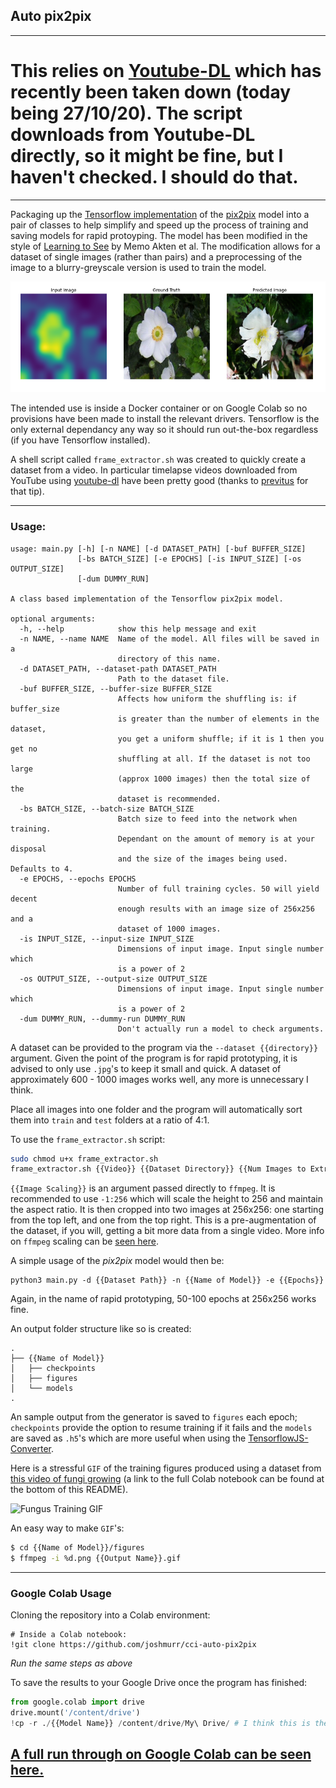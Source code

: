 ## Auto pix2pix

---
# This relies on [Youtube-DL](https://youtube-dl.org/) which has recently been taken down (today being 27/10/20). The script downloads from Youtube-DL directly, so it might be fine, but I haven't checked. I should do that.
---

Packaging up the [Tensorflow implementation][tf-p2p] of the [pix2pix][p2p-paper] model into a pair of classes to help simplify and speed up the process of training and saving models for rapid protoyping. The model has been modified in the style of [Learning to See][lts-paper] by Memo Akten et al. The modification allows for a dataset of single images (rather than pairs) and a preprocessing of the image to a blurry-greyscale version is used to train the model.

![Greyscale2Flower](./flower.png)

The intended use is inside a Docker container or on Google Colab so no provisions have been made to install the relevant drivers. Tensorflow is the only external dependancy any way so it should run out-the-box regardless (if you have Tensorflow installed). 

A shell script called `frame_extractor.sh` was created to quickly create a dataset from a video. In particular timelapse videos downloaded from YouTube using [youtube-dl][yt-dl] have been pretty good (thanks to [previtus](https://github.com/previtus/) for that tip).

---

### Usage:

```
usage: main.py [-h] [-n NAME] [-d DATASET_PATH] [-buf BUFFER_SIZE]
               [-bs BATCH_SIZE] [-e EPOCHS] [-is INPUT_SIZE] [-os OUTPUT_SIZE]
               [-dum DUMMY_RUN]

A class based implementation of the Tensorflow pix2pix model.

optional arguments:
  -h, --help            show this help message and exit
  -n NAME, --name NAME  Name of the model. All files will be saved in a
                        directory of this name.
  -d DATASET_PATH, --dataset-path DATASET_PATH
                        Path to the dataset file.
  -buf BUFFER_SIZE, --buffer-size BUFFER_SIZE
                        Affects how uniform the shuffling is: if buffer_size
                        is greater than the number of elements in the dataset,
                        you get a uniform shuffle; if it is 1 then you get no
                        shuffling at all. If the dataset is not too large
                        (approx 1000 images) then the total size of the
                        dataset is recommended.
  -bs BATCH_SIZE, --batch-size BATCH_SIZE
                        Batch size to feed into the network when training.
                        Dependant on the amount of memory is at your disposal
                        and the size of the images being used. Defaults to 4.
  -e EPOCHS, --epochs EPOCHS
                        Number of full training cycles. 50 will yield decent
                        enough results with an image size of 256x256 and a
                        dataset of 1000 images.
  -is INPUT_SIZE, --input-size INPUT_SIZE
                        Dimensions of input image. Input single number which
                        is a power of 2
  -os OUTPUT_SIZE, --output-size OUTPUT_SIZE
                        Dimensions of input image. Input single number which
                        is a power of 2
  -dum DUMMY_RUN, --dummy-run DUMMY_RUN
                        Don't actually run a model to check arguments.
```

A dataset can be provided to the program via the `--dataset {{directory}}` argument. Given the point of the program is for rapid prototyping, it is advised to only use `.jpg`'s to keep it small and quick. A dataset of approximately 600 - 1000 images works well, any more is unnecessary I think.

Place all images into one folder and the program will automatically sort them into `train` and `test` folders at a ratio of 4:1.

To use the `frame_extractor.sh` script:

```bash
sudo chmod u+x frame_extractor.sh
frame_extractor.sh {{Video}} {{Dataset Directory}} {{Num Images to Extract}} {{Image Scaling}}
```

`{{Image Scaling}}` is an argument passed directly to `ffmpeg`. It is recommended to use `-1:256` which will scale the height to 256 and maintain the aspect ratio. It is then cropped into two images at 256x256: one starting from the top left, and one from the top right. This is a pre-augmentation of the dataset, if you will, getting a bit more data from a single video. More info on `ffmpeg` scaling can be [seen here](https://trac.ffmpeg.org/wiki/Scaling).

A simple usage of the _pix2pix_ model would then be:

```
python3 main.py -d {{Dataset Path}} -n {{Name of Model}} -e {{Epochs}}
```

Again, in the name of rapid prototyping, 50-100 epochs at 256x256 works fine.

An output folder structure like so is created:

```
.
├── {{Name of Model}}
│   ├── checkpoints
│   ├── figures
│   └── models
.
```

An sample output from the generator is saved to `figures` each epoch; `checkpoints` provide the option to resume training if it fails and the `models` are saved as `.h5`'s which are more useful when using the [TensorflowJS-Converter](https://github.com/tensorflow/tfjs-converter).

Here is a stressful `GIF` of the training figures produced using a dataset from [this video of fungi growing](https://www.youtube.com/watch?v=CvfLSv0sfb0) (a link to the full Colab notebook can be found at the bottom of this README).

![Fungus Training GIF](./fungus_training.gif)

An easy way to make `GIF`'s:

```bash
$ cd {{Name of Model}}/figures
$ ffmpeg -i %d.png {{Output Name}}.gif
```

---

### Google Colab Usage

Cloning the repository into a Colab environment:

```
# Inside a Colab notebook:
!git clone https://github.com/joshmurr/cci-auto-pix2pix
```

_Run the same steps as above_

To save the results to your Google Drive once the program has finished:
```python
from google.colab import drive
drive.mount('/content/drive')
!cp -r ./{{Model Name}} /content/drive/My\ Drive/ # I think this is the same path for everyone, including 'My\ Drive'
```

## [A full run through on Google Colab can be seen here.](https://github.com/joshmurr/cci-auto-pix2pix/blob/master/pix2pix_fungus.ipynb)


[tf-p2p]: https://www.tensorflow.org/tutorials/generative/pix2pix
[p2p-paper]: https://arxiv.org/pdf/1611.07004.pdf
[lts-paper]: https://arxiv.org/ftp/arxiv/papers/2003/2003.00902.pdf
[yt-dl]: https://github.com/ytdl-org/youtube-dl/
